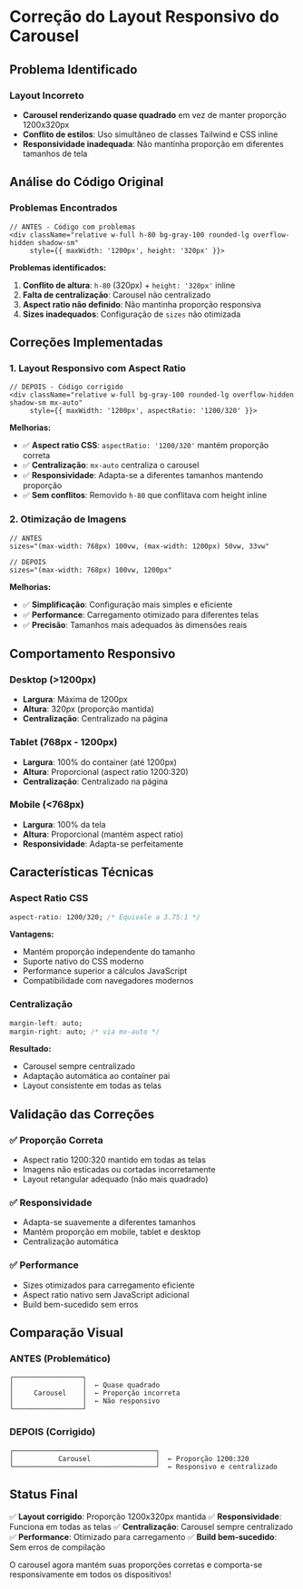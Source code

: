 # Correção do Layout Responsivo do Carousel

## Problema Identificado

### Layout Incorreto
- **Carousel renderizando quase quadrado** em vez de manter proporção 1200x320px
- **Conflito de estilos**: Uso simultâneo de classes Tailwind e CSS inline
- **Responsividade inadequada**: Não mantinha proporção em diferentes tamanhos de tela

## Análise do Código Original

### Problemas Encontrados
```tsx
// ANTES - Código com problemas
<div className="relative w-full h-80 bg-gray-100 rounded-lg overflow-hidden shadow-sm" 
     style={{ maxWidth: '1200px', height: '320px' }}>
```

**Problemas identificados:**
1. **Conflito de altura**: `h-80` (320px) + `height: '320px'` inline
2. **Falta de centralização**: Carousel não centralizado
3. **Aspect ratio não definido**: Não mantinha proporção responsiva
4. **Sizes inadequados**: Configuração de `sizes` não otimizada

## Correções Implementadas

### 1. Layout Responsivo com Aspect Ratio
```tsx
// DEPOIS - Código corrigido
<div className="relative w-full bg-gray-100 rounded-lg overflow-hidden shadow-sm mx-auto" 
     style={{ maxWidth: '1200px', aspectRatio: '1200/320' }}>
```

**Melhorias:**
- ✅ **Aspect ratio CSS**: `aspectRatio: '1200/320'` mantém proporção correta
- ✅ **Centralização**: `mx-auto` centraliza o carousel
- ✅ **Responsividade**: Adapta-se a diferentes tamanhos mantendo proporção
- ✅ **Sem conflitos**: Removido `h-80` que conflitava com height inline

### 2. Otimização de Imagens
```tsx
// ANTES
sizes="(max-width: 768px) 100vw, (max-width: 1200px) 50vw, 33vw"

// DEPOIS
sizes="(max-width: 768px) 100vw, 1200px"
```

**Melhorias:**
- ✅ **Simplificação**: Configuração mais simples e eficiente
- ✅ **Performance**: Carregamento otimizado para diferentes telas
- ✅ **Precisão**: Tamanhos mais adequados às dimensões reais

## Comportamento Responsivo

### Desktop (>1200px)
- **Largura**: Máxima de 1200px
- **Altura**: 320px (proporção mantida)
- **Centralização**: Centralizado na página

### Tablet (768px - 1200px)
- **Largura**: 100% do container (até 1200px)
- **Altura**: Proporcional (aspect ratio 1200:320)
- **Centralização**: Centralizado na página

### Mobile (<768px)
- **Largura**: 100% da tela
- **Altura**: Proporcional (mantém aspect ratio)
- **Responsividade**: Adapta-se perfeitamente

## Características Técnicas

### Aspect Ratio CSS
```css
aspect-ratio: 1200/320; /* Equivale a 3.75:1 */
```

**Vantagens:**
- Mantém proporção independente do tamanho
- Suporte nativo do CSS moderno
- Performance superior a cálculos JavaScript
- Compatibilidade com navegadores modernos

### Centralização
```css
margin-left: auto;
margin-right: auto; /* via mx-auto */
```

**Resultado:**
- Carousel sempre centralizado
- Adaptação automática ao container pai
- Layout consistente em todas as telas

## Validação das Correções

### ✅ Proporção Correta
- Aspect ratio 1200:320 mantido em todas as telas
- Imagens não esticadas ou cortadas incorretamente
- Layout retangular adequado (não mais quadrado)

### ✅ Responsividade
- Adapta-se suavemente a diferentes tamanhos
- Mantém proporção em mobile, tablet e desktop
- Centralização automática

### ✅ Performance
- Sizes otimizados para carregamento eficiente
- Aspect ratio nativo sem JavaScript adicional
- Build bem-sucedido sem erros

## Comparação Visual

### ANTES (Problemático)
```
┌─────────────────┐
│                 │  ← Quase quadrado
│     Carousel    │  ← Proporção incorreta
│                 │  ← Não responsivo
└─────────────────┘
```

### DEPOIS (Corrigido)
```
┌───────────────────────────────────┐
│           Carousel                │  ← Proporção 1200:320
└───────────────────────────────────┘  ← Responsivo e centralizado
```

## Status Final

✅ **Layout corrigido**: Proporção 1200x320px mantida
✅ **Responsividade**: Funciona em todas as telas
✅ **Centralização**: Carousel sempre centralizado
✅ **Performance**: Otimizado para carregamento
✅ **Build bem-sucedido**: Sem erros de compilação

O carousel agora mantém suas proporções corretas e comporta-se responsivamente em todos os dispositivos! 